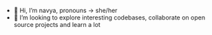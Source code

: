* 👋 Hi, I’m navya, pronouns -> she/her
* 👀 I’m looking to explore interesting codebases, collaborate on open source projects and learn a lot
